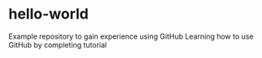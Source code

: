 # hello-world
Example repository to gain experience using GitHub
Learning how to use GitHub by completing tutorial

